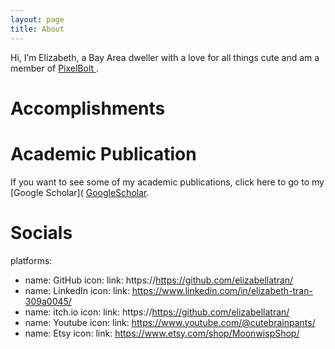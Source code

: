 ```yaml
---
layout: page
title: About
---
```

Hi, I’m Elizabeth, a Bay Area dweller with a love for all things cute and am a member of 
<a href="https://pixelboltgames.wixsite.com/pixelbolt-games">PixelBolt </a>.


# Accomplishments



# Academic Publication 
If you want to see some of my academic publications, click here to go to my [Google Scholar](
  <a href="https://scholar.google.com/citations?user=ytjqu-EAAAAJ&hl=en"> GoogleScholar</a>.

 

# Socials

platforms:
  - name: GitHub
    icon: <i class="fa-brands fa-github"></i>
    link: https://https://github.com/elizabellatran/
  - name: LinkedIn
    icon: <i class="fa-brands fa-linkedin"></i>
    link: https://www.linkedin.com/in/elizabeth-tran-309a0045/
  - name: itch.io
    icon: <i class="fa-brands fa-itch-io"></i>
    link: https://https://github.com/elizabellatran/
  - name: Youtube
    icon: <i class="fa-brands fa-youtube"></i>
    link: https://www.youtube.com/@cutebrainpants/
  - name: Etsy
    icon: <i class="fa-brands fa-etsy"></i>
    link: https://www.etsy.com/shop/MoonwispShop/